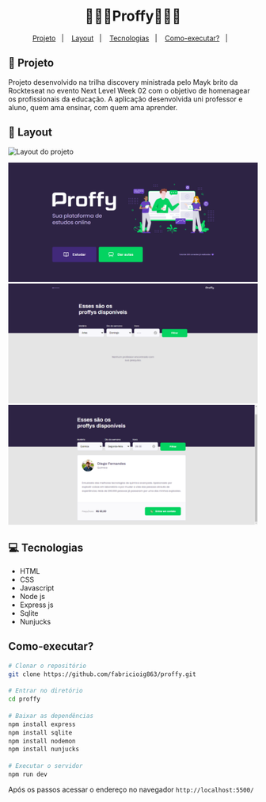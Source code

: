 <h1 align="center">
    👨🏿‍🏫Proffy👨🏿‍🏫
</h1>

<p align="center">
<a href="#-projeto">Projeto</a>&nbsp;&nbsp;&nbsp;|&nbsp;&nbsp;&nbsp;
  <a href="-#layout">Layout</a>&nbsp;&nbsp;&nbsp;|&nbsp;&nbsp;&nbsp;
  <a href="-#tecnologias">Tecnologias</a>&nbsp;&nbsp;&nbsp;|&nbsp;&nbsp;&nbsp;   
  <a href="-#como-executar?">Como-executar?</a>&nbsp;&nbsp;&nbsp;|&nbsp;&nbsp;&nbsp;
</p>

## 🚀 Projeto 

Projeto desenvolvido na trilha discovery ministrada pelo Mayk brito da Rockteseat no evento Next Level Week 02 
com o objetivo de homenagear os profissionais da educação. A aplicação desenvolvida uni professor e aluno, quem ama ensinar, com quem ama aprender.


## 🎨 Layout

![Layout do projeto](https://github.com/fabricioig863/proffy/blob/master/layout/Proffy%20_%20Gif.gif)

![Layout do projeto](https://github.com/fabricioig863/proffy/blob/master/layout/Layout-01.png)
![Layout do projeto](https://github.com/fabricioig863/proffy/blob/master/layout/Layout-02.png)
![Layout do projeto](https://github.com/fabricioig863/proffy/blob/master/layout/Layout-03.png)

## 💻 Tecnologias

- HTML
- CSS
- Javascript
- Node js
- Express js
- Sqlite
- Nunjucks


## Como-executar?

```bash
# Clonar o repositório
git clone https://github.com/fabricioig863/proffy.git

# Entrar no diretório
cd proffy

# Baixar as dependências
npm install express
npm install sqlite
npm install nodemon
npm install nunjucks

# Executar o servidor
npm run dev
```
Após os passos acessar o endereço no navegador `http://localhost:5500/`






